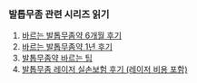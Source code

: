 ### 발톱무좀 관련 시리즈 읽기

1. [바르는 발톱무좀약 6개월 후기](/life/2021/08/15/toenail-fungus.html)
1. [바르는 발톱무좀약 1년 후기](/life/2022/02/06/toenail-fungus.html)
1. [발톱무좀약 바르는 팁](/life/2022/02/06/toenail-fungus-tip.html)
1. [발톱무좀 레이저 실손보험 후기 (레이저 비용 포함)](/life/2024/05/11/fungus-laser-ins.html)
